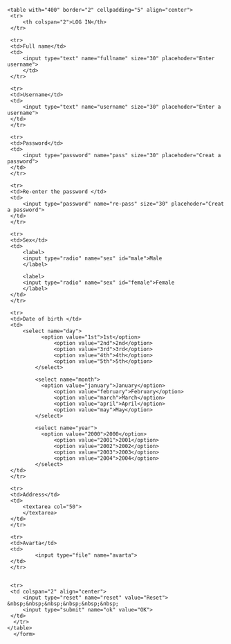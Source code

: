 <html>
<head>
<title> Log in form </title>
</head>
<body>
    
    <table with="400" border="2" cellpadding="5" align="center">
     <tr>
         <th colspan="2">LOG IN</th>
     </tr>
	
     <tr>
	 <td>Full name</td>
	 <td>
	     <input type="text" name="fullname" size="30" placehoder="Enter username">
         </td>
     </tr>

     <tr>
	 <td>Username</td>
	 <td>
	     <input type="text" name="username" size="30" placehoder="Enter a username">
	 </td>
     </tr>

     <tr>
	 <td>Password</td>
	 <td>
	     <input type="password" name="pass" size="30" placehoder="Creat a password">
	 </td>
     </tr>

     <tr>
	 <td>Re-enter the password </td>
	 <td> 
	     <input type="password" name="re-pass" size="30" placehoder="Creat a password">
	 </td>
     </tr>

     <tr>
	 <td>Sex</td>
	 <td>
	     <label>
	     <input type="radio" name="sex" id="male">Male
	     </label>

	     <label>
	     <input type="radio" name="sex" id="female">Female
	     </label>
	 </td>
     </tr>

     <tr>
	 <td>Date of birth </td>
	 <td> 
	     <select name="day">
	           <option value="1st">1st</option>
                   <option value="2nd">2nd</option>
                   <option value="3rd">3rd</option>
                   <option value="4th">4th</option>
                   <option value="5th">5th</option>
             </select>

             <select name="month">
	           <option value="january">January</option>
                   <option value="february">February</option>
                   <option value="march">March</option>
                   <option value="april">April</option>
                   <option value="may">May</option>
             </select>

             <select name="year">
	           <option value="2000">2000</option>
                   <option value="2001">2001</option>
                   <option value="2002">2002</option>
                   <option value="2003">2003</option>
                   <option value="2004">2004</option>
             </select>
	 </td>
     </tr>

     <tr>
 	 <td>Address</td>
	 <td> 
	     <textarea col="50">
	     </textarea>
	 </td>
     </tr>

     <tr>
	 <td>Avarta</td>
	 <td>
             <input type="file" name="avarta"> 
	 </td>
     </tr>


     <tr>
	 <td colspan="2" align="center">
	     <input type="reset" name="reset" value="Reset"> &nbsp;&nbsp;&nbsp;&nbsp;&nbsp;&nbsp;
	     <input type="submit" name="ok" value="OK">
	 </td>
      </tr>
    </table>
      </form>

</body>
</html>
